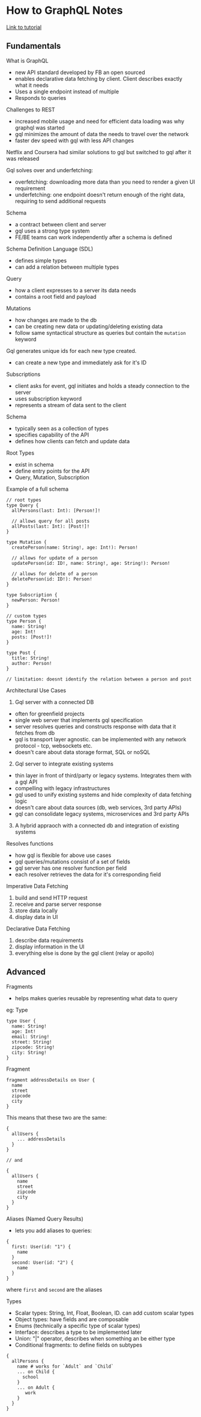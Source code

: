 # How to GraphQL Notes

[Link to tutorial](https://www.howtographql.com/)

## Fundamentals

What is GraphQL

- new API standard developed by FB an open sourced
- enables declarative data fetching by client. Client describes exactly what it needs
- Uses a single endpoint instead of multiple
- Responds to queries

Challenges to REST

- increased mobile usage and need for efficient data loading was why graphql was started
- gql minimizes the amount of data the needs to travel over the network
- faster dev speed with gql with less API changes

Netflix and Coursera had similar solutions to gql but switched to gql after it was released

Gql solves over and underfetching:

- overfetching: downloading more data than you need to render a given UI requirement
- underfetching: one endpoint doesn't return enough of the right data, requiring to send additional requests

Schema

- a contract between client and server
- gql uses a strong type system
- FE/BE teams can work independently after a schema is defined

Schema Definition Language (SDL)

- defines simple types
- can add a relation between multiple types

Query

- how a client expresses to a server its data needs
- contains a root field and payload

Mutations

- how changes are made to the db
- can be creating new data or updating/deleting existing data
- follow same syntactical structure as queries but contain the `mutation` keyword

Gql generates unique ids for each new type created.

- can create a new type and immediately ask for it's ID

Subscriptions

- client asks for event, gql initiates and holds a steady connection to the server
- uses subscription keyword
- represents a stream of data sent to the client

Schema

- typically seen as a collection of types
- specifies capability of the API
- defines how clients can fetch and update data

Root Types

- exist in schema
- define entry points for the API
- Query, Mutation, Subscription

Example of a full schema

```
// root types
type Query {
  allPersons(last: Int): [Person!]!

  // allows query for all posts
  allPosts(last: Int): [Post!]!
}

type Mutation {
  createPerson(name: String!, age: Int!): Person!

  // allows for update of a person
  updatePerson(id: ID!, name: String!, age: String!): Person!

  // allows for delete of a person
  deletePerson(id: ID!): Person!
}

type Subscription {
  newPerson: Person!
}

// custom types
type Person {
  name: String!
  age: Int!
  posts: [Post!]!
}

type Post {
  title: String!
  author: Person!
}

// limitation: doesnt identify the relation between a person and post
```

Architectural Use Cases

1. Gql server with a connected DB

- often for greenfield projects
- single web server that implements gql specification
- server resolves queries and constructs response with data that it fetches from db
- gql is transport layer agnostic. can be implemented with any network protocol - tcp, websockets etc.
- doesn't care about data storage format, SQL or noSQL

2. Gql server to integrate existing systems

- thin layer in front of third/party or legacy systems. Integrates them with a gql API
- compelling with legacy infrastructures
- gql used to unify existing systems and hide complexity of data fetching logic
- doesn't care about data sources (db, web services, 3rd party APIs)
- gql can consolidate legacy systems, microservices and 3rd party APIs

3. A hybrid appraoch with a connected db and integration of existing systems

Resolves functions

- how gql is flexible for above use cases
- gql queries/mutations consist of a set of fields
- gql server has one resolver function per field
- each resolver retrieves the data for it's corresponding field

Imperative Data Fetching

1. build and send HTTP request
2. receive and parse server response
3. store data locally
4. display data in UI

Declarative Data Fetching

1. describe data requirements
2. display information in the UI
3. everything else is done by the gql client (relay or apollo)

## Advanced

Fragments

- helps makes queries reusable by representing what data to query

eg:
Type

```
type User {
  name: String!
  age: Int!
  email: String!
  street: String!
  zipcode: String!
  city: String!
}
```

Fragment

```
fragment addressDetails on User {
  name
  street
  zipcode
  city
}
```

This means that these two are the same:

```
{
  allUsers {
    ... addressDetails
  }
}

// and

{
  allUsers {
    name
    street
    zipcode
    city
  }
}
```

Aliases (Named Query Results)

- lets you add aliases to queries:

```
{
  first: User(id: "1") {
    name
  }
  second: User(id: "2") {
    name
  }
}
```

where `first` and `second` are the aliases

Types

- Scalar types: String, Int, Float, Boolean, ID. can add custom scalar types
- Object types: have fields and are composable
- Enums (technically a specific type of scalar types)
- Interface: describes a type to be implemented later
- Union: "|" operator, describes when something an be either type
- Conditional fragments: to define fields on subtypes

```
{
  allPersons {
    name # works for `Adult` and `Child`
    ... on Child {
      school
    }
    ... on Adult {
       work
    }
  }
}
```
